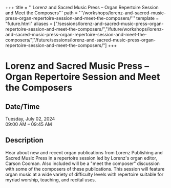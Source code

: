 +++
title = '''Lorenz and Sacred Music Press – Organ Repertoire Session and Meet the Composers'''
path = '''/workshops/lorenz-and-sacred-music-press-organ-repertoire-session-and-meet-the-composers/'''
template = "future.html"
aliases = ["/sessions/lorenz-and-sacred-music-press-organ-repertoire-session-and-meet-the-composers/","/future/workshops/lorenz-and-sacred-music-press-organ-repertoire-session-and-meet-the-composers/","/future/sessions/lorenz-and-sacred-music-press-organ-repertoire-session-and-meet-the-composers/"]
+++

<h1>Lorenz and Sacred Music Press – Organ Repertoire Session and Meet the Composers</h1>

<h2>Date/Time</h2>
<p>Tuesday, July 02, 2024<br>
09:00 AM – 09:45 AM</p>
<h2>Description</h2>

<div class="ag87-crtemvc-hsbk"><div class="css-vsf5of"><p class="carina-rte-public-DraftStyleDefault-block">Hear about new and recent organ publications from Lorenz Publishing and Sacred Music Press in a repertoire session led by Lorenz's organ editor, Carson Cooman. Also included will be a "meet the composer" discussion with some of the composers of these publications. This session will feature organ music at a wide variety of difficulty levels with repertoire suitable for myriad worship, teaching, and recital uses.</p></div></div>


